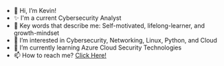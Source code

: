 - 👋 Hi, I’m Kevin!
- ✨ I'm a current Cybersecurity Analyst
- 🌱 Key words that describe me: Self-motivated, lifelong-learner, and growth-mindset
- 👀 I’m interested in Cybersecurity, Networking, Linux, Python, and Cloud 
- 🌱 I’m currently learning Azure Cloud Security Technologies
- 📫 How to reach me? [Click Here!](https://www.linkedin.com/in/kevin-ear/)

<!---
earkevin11/earkevin11 is a ✨ special ✨ repository because its `README.md` (this file) appears on your GitHub profile.
You can click the Preview link to take a look at your changes.
--->
